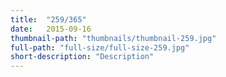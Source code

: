 ```yaml
---
title:  "259/365"
date:   2015-09-16
thumbnail-path: "thumbnails/thumbnail-259.jpg"
full-path: "full-size/full-size-259.jpg"
short-description: "Description"
---
```

